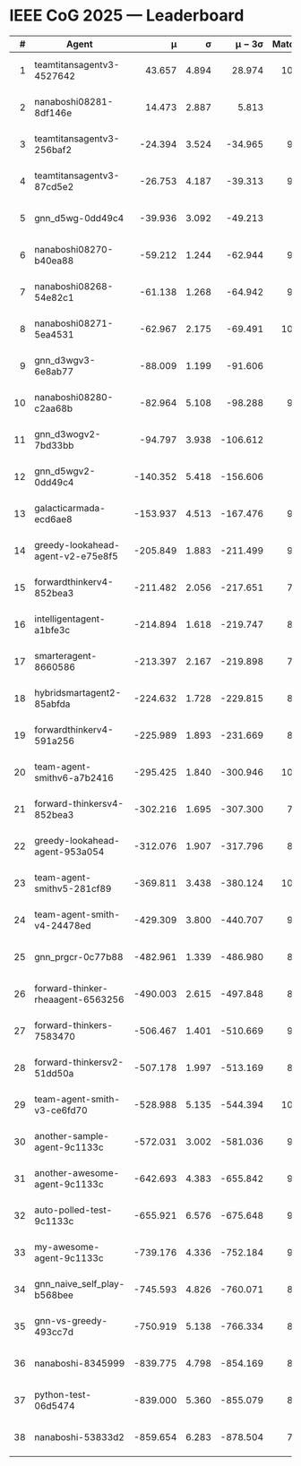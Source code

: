 # IEEE CoG 2025 — Leaderboard

| # | Agent | μ | σ | μ − 3σ | Matches | Updated |
|---:|---|---:|---:|---:|---:|---|
| 1 | teamtitansagentv3-4527642 | 43.657 | 4.894 | 28.974 | 10116 | 2025-08-31 06:45 |
| 2 | nanaboshi08281-8df146e | 14.473 | 2.887 | 5.813 | 396 | 2025-08-31 06:45 |
| 3 | teamtitansagentv3-256baf2 | -24.394 | 3.524 | -34.965 | 9934 | 2025-08-31 06:45 |
| 4 | teamtitansagentv3-87cd5e2 | -26.753 | 4.187 | -39.313 | 9018 | 2025-08-31 06:45 |
| 5 | gnn_d5wg-0dd49c4 | -39.936 | 3.092 | -49.213 | 220 | 2025-08-31 06:45 |
| 6 | nanaboshi08270-b40ea88 | -59.212 | 1.244 | -62.944 | 9860 | 2025-08-31 06:45 |
| 7 | nanaboshi08268-54e82c1 | -61.138 | 1.268 | -64.942 | 9460 | 2025-08-31 06:45 |
| 8 | nanaboshi08271-5ea4531 | -62.967 | 2.175 | -69.491 | 10098 | 2025-08-31 06:45 |
| 9 | gnn_d3wgv3-6e8ab77 | -88.009 | 1.199 | -91.606 | 278 | 2025-08-31 06:45 |
| 10 | nanaboshi08280-c2aa68b | -82.964 | 5.108 | -98.288 | 9298 | 2025-08-31 06:45 |
| 11 | gnn_d3wogv2-7bd33bb | -94.797 | 3.938 | -106.612 | 434 | 2025-08-31 06:45 |
| 12 | gnn_d5wgv2-0dd49c4 | -140.352 | 5.418 | -156.606 | 306 | 2025-08-31 06:45 |
| 13 | galacticarmada-ecd6ae8 | -153.937 | 4.513 | -167.476 | 9200 | 2025-08-31 06:45 |
| 14 | greedy-lookahead-agent-v2-e75e8f5 | -205.849 | 1.883 | -211.499 | 9960 | 2025-08-31 06:45 |
| 15 | forwardthinkerv4-852bea3 | -211.482 | 2.056 | -217.651 | 7941 | 2025-08-31 06:45 |
| 16 | intelligentagent-a1bfe3c | -214.894 | 1.618 | -219.747 | 8161 | 2025-08-31 06:45 |
| 17 | smarteragent-8660586 | -213.397 | 2.167 | -219.898 | 7961 | 2025-08-31 06:45 |
| 18 | hybridsmartagent2-85abfda | -224.632 | 1.728 | -229.815 | 8453 | 2025-08-31 06:45 |
| 19 | forwardthinkerv4-591a256 | -225.989 | 1.893 | -231.669 | 8184 | 2025-08-31 06:45 |
| 20 | team-agent-smithv6-a7b2416 | -295.425 | 1.840 | -300.946 | 10160 | 2025-08-31 06:45 |
| 21 | forward-thinkersv4-852bea3 | -302.216 | 1.695 | -307.300 | 7860 | 2025-08-31 06:45 |
| 22 | greedy-lookahead-agent-953a054 | -312.076 | 1.907 | -317.796 | 8908 | 2025-08-31 06:45 |
| 23 | team-agent-smithv5-281cf89 | -369.811 | 3.438 | -380.124 | 10440 | 2025-08-31 06:45 |
| 24 | team-agent-smith-v4-24478ed | -429.309 | 3.800 | -440.707 | 9158 | 2025-08-31 06:45 |
| 25 | gnn_prgcr-0c77b88 | -482.961 | 1.339 | -486.980 | 8890 | 2025-08-31 06:45 |
| 26 | forward-thinker-rheaagent-6563256 | -490.003 | 2.615 | -497.848 | 8444 | 2025-08-31 06:45 |
| 27 | forward-thinkers-7583470 | -506.467 | 1.401 | -510.669 | 9300 | 2025-08-31 06:45 |
| 28 | forward-thinkersv2-51dd50a | -507.178 | 1.997 | -513.169 | 8876 | 2025-08-31 06:45 |
| 29 | team-agent-smith-v3-ce6fd70 | -528.988 | 5.135 | -544.394 | 10898 | 2025-08-31 06:45 |
| 30 | another-sample-agent-9c1133c | -572.031 | 3.002 | -581.036 | 9600 | 2025-08-31 06:45 |
| 31 | another-awesome-agent-9c1133c | -642.693 | 4.383 | -655.842 | 9100 | 2025-08-31 06:45 |
| 32 | auto-polled-test-9c1133c | -655.921 | 6.576 | -675.648 | 9740 | 2025-08-31 06:45 |
| 33 | my-awesome-agent-9c1133c | -739.176 | 4.336 | -752.184 | 9640 | 2025-08-31 06:45 |
| 34 | gnn_naive_self_play-b568bee | -745.593 | 4.826 | -760.071 | 8260 | 2025-08-31 06:45 |
| 35 | gnn-vs-greedy-493cc7d | -750.919 | 5.138 | -766.334 | 8560 | 2025-08-31 06:45 |
| 36 | nanaboshi-8345999 | -839.775 | 4.798 | -854.169 | 8150 | 2025-08-31 06:45 |
| 37 | python-test-06d5474 | -839.000 | 5.360 | -855.079 | 8240 | 2025-08-31 06:45 |
| 38 | nanaboshi-53833d2 | -859.654 | 6.283 | -878.504 | 7620 | 2025-08-31 06:45 |
